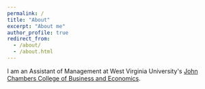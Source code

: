 ```yaml
---
permalink: /
title: "About"
excerpt: "About me"
author_profile: true
redirect_from: 
  - /about/
  - /about.html
---
```


I am an Assistant of Management at West Virginia University's <a href="https://business.wvu.edu">John Chambers College of Business and Economics</a>.




